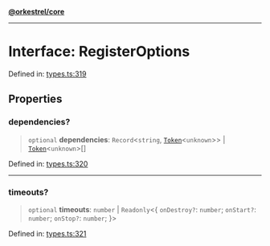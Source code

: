 [**@orkestrel/core**](../index.md)

***

# Interface: RegisterOptions

Defined in: [types.ts:319](https://github.com/orkestrel/core/blob/cbe5b2d7b027ca6f0f1301ef32750afb69b4764b/src/types.ts#L319)

## Properties

### dependencies?

> `optional` **dependencies**: `Record`\<`string`, [`Token`](../type-aliases/Token.md)\<`unknown`\>\> \| [`Token`](../type-aliases/Token.md)\<`unknown`\>[]

Defined in: [types.ts:320](https://github.com/orkestrel/core/blob/cbe5b2d7b027ca6f0f1301ef32750afb69b4764b/src/types.ts#L320)

***

### timeouts?

> `optional` **timeouts**: `number` \| `Readonly`\<\{ `onDestroy?`: `number`; `onStart?`: `number`; `onStop?`: `number`; \}\>

Defined in: [types.ts:321](https://github.com/orkestrel/core/blob/cbe5b2d7b027ca6f0f1301ef32750afb69b4764b/src/types.ts#L321)
